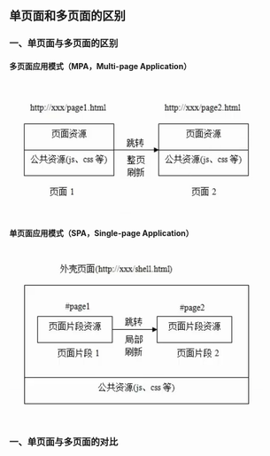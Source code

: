 ## 单页面和多页面的区别

### 一、单页面与多页面的区别

#### 多页面应用模式（MPA，Multi-page Application）
![图片](../assets/imgs/前端知识点/1.png)

#### 单页面应用模式（SPA，Single-page Application）
![图片](../assets/imgs/前端知识点/2.png)

### 一、单页面与多页面的对比